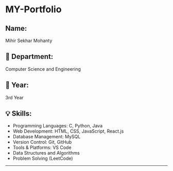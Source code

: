 # MY-Portfolio

##  Name:
Mihir Sekhar Mohanty
## 🏡 Department:
Computer Science and Engineering
## 📅 Year:
  3rd Year

## 💡 Skills:
- Programming Languages: C, Python, Java
- Web Development: HTML, CSS, JavaScript, React.js
- Database Management: MySQL
- Version Control: Git, GitHub
- Tools & Platforms: VS Code
- Data Structures and Algorithms
- Problem Solving (LeetCode)

---
